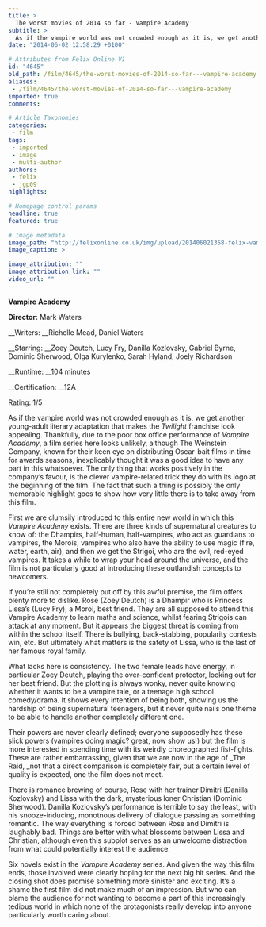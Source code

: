 ```yaml
---
title: >
  The worst movies of 2014 so far - Vampire Academy
subtitle: >
  As if the vampire world was not crowded enough as it is, we get another young-adult literary adaptation that makes the Twilight franchise look appealing.
date: "2014-06-02 12:58:29 +0100"

# Attributes from Felix Online V1
id: "4645"
old_path: /film/4645/the-worst-movies-of-2014-so-far---vampire-academy
aliases:
 - /film/4645/the-worst-movies-of-2014-so-far---vampire-academy
imported: true
comments:

# Article Taxonomies
categories:
 - film
tags:
 - imported
 - image
 - multi-author
authors:
 - felix
 - jgp09
highlights:

# Homepage control params
headline: true
featured: true

# Image metadata
image_path: "http://felixonline.co.uk/img/upload/201406021358-felix-vampire-academy-set-report.jpg"
image_caption: >

image_attribution: ""
image_attribution_link: ""
video_url: ""
---
```


__Vampire Academy__

__Director:__ Mark Waters

__Writers: __Richelle Mead, Daniel Waters

__Starring: __Zoey Deutch, Lucy Fry, Danilla Kozlovsky, Gabriel Byrne, Dominic Sherwood, Olga Kurylenko, Sarah Hyland, Joely Richardson

__Runtime: __104 minutes

__Certification: __12A

Rating: 1/5

As if the vampire world was not crowded enough as it is, we get another young-adult literary adaptation that makes the _Twilight_ franchise look appealing. Thankfully, due to the poor box office performance of _Vampire Academy_, a film series here looks unlikely, although The Weinstein Company, known for their keen eye on distributing Oscar-bait films in time for awards seasons, inexplicably thought it was a good idea to have any part in this whatsoever. The only thing that works positively in the company’s favour, is the clever vampire-related trick they do with its logo at the beginning of the film. The fact that such a thing is possibly the only memorable highlight goes to show how very little there is to take away from this film.

First we are clumsily introduced to this entire new world in which this _Vampire Academy_ exists. There are three kinds of supernatural creatures to know of: the Dhampirs, half-human, half-vampires, who act as guardians to vampires, the Morois, vampires who also have the ability to use magic (fire, water, earth, air), and then we get the Strigoi, who are the evil, red-eyed vampires. It takes a while to wrap your head around the universe, and the film is not particularly good at introducing these outlandish concepts to newcomers.

If you’re still not completely put off by this awful premise, the film offers plenty more to dislike. Rose (Zoey Deutch) is a Dhampir who is Princess Lissa’s (Lucy Fry), a Moroi, best friend. They are all supposed to attend this Vampire Academy to learn maths and science, whilst fearing Strigois can attack at any moment. But it appears the biggest threat is coming from within the school itself. There is bullying, back-stabbing, popularity contests win, etc. But ultimately what matters is the safety of Lissa, who is the last of her famous royal family.

What lacks here is consistency. The two female leads have energy, in particular Zoey Deutch, playing the over-confident protector, looking out for her best friend. But the plotting is always wonky, never quite knowing whether it wants to be a vampire tale, or a teenage high school comedy/drama. It shows every intention of being both, showing us the hardship of being supernatural teenagers, but it never quite nails one theme to be able to handle another completely different one.

Their powers are never clearly defined; everyone supposedly has these slick powers (vampires doing magic? great, now show us!) but the film is more interested in spending time with its weirdly choreographed fist-fights. These are rather embarrassing, given that we are now in the age of _The Raid, _not that a direct comparison is completely fair, but a certain level of quality is expected, one the film does not meet.

There is romance brewing of course, Rose with her trainer Dimitri (Danilla Kozlovsky) and Lissa with the dark, mysterious loner Christian (Dominic Sherwood). Danilla Kozlovsky’s performance is terrible to say the least, with his snooze-inducing, monotnous delivery of dialogue passing as something romantic. The way everything is forced between Rose and Dimitri is laughably bad. Things are better with what blossoms between Lissa and Christian, although even this subplot serves as an unwelcome distraction from what could potentially interest the audience.

Six novels exist in the _Vampire Academy_ series. And given the way this film ends, those involved were clearly hoping for the next big hit series. And the closing shot does promise something more sinister and exciting. It’s a shame the first film did not make much of an impression. But who can blame the audience for not wanting to become a part of this increasingly tedious world in which none of the protagonists really develop into anyone particularly worth caring about.
